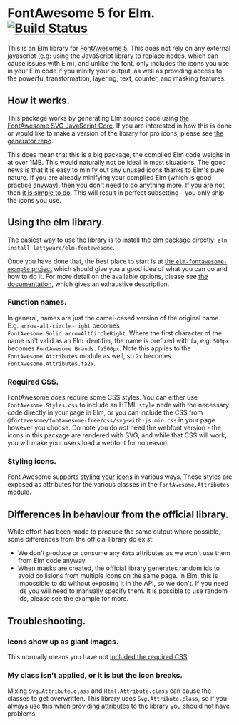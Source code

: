 # FontAwesome 5 for Elm. [![Build Status](https://travis-ci.com/Lattyware/elm-fontawesome.svg?branch=master)](https://travis-ci.com/Lattyware/elm-fontawesome)

This is an Elm library for [FontAwesome 5][fa]. This does not rely on any external javascript (e.g: using the 
JavaScript library to replace nodes, which can cause issues with Elm), and unlike the font, only includes the icons you 
use in your Elm code if you minify your output, as well as providing access to the powerful transformation, layering, 
text, counter, and masking features.

[fa]: https://fontawesome.com/

## How it works.

This package works by generating Elm source code using [the FontAwesome SVG JavaScript Core][fa-core].
If you are interested in how this is done or would like to make a version of the library for pro icons, please see 
[the generator repo][elm-fontawesome-generator].

This does mean that this is a big package, the compiled Elm code weighs in at over 1MB. This would naturally not be 
ideal in most situations. The good news is that it is easy to minify out any unused icons thanks to Elm's pure nature.
If you are already minifying your compiled Elm (which is good practice anyway), then you don't need to do anything 
more. If you are not, then [it is simple to do][minification]. This will result in perfect subsetting - you only ship
the icons you use.

[fa-core]: https://fontawesome.com/how-to-use/on-the-web/advanced/svg-javascript-core
[elm-fontawesome-generator]: https://github.com/Lattyware/elm-fontawesome-generator
[minification]: https://guide.elm-lang.org/optimization/asset_size.html

## Using the elm library.

The easiest way to use the library is to install the elm package directly: `elm install lattyware/elm-fontawesome`.

Once you have done that, the best place to start is at [the `elm-fontawesome-example` project][elm-fontawesome-example]
which should give you a good idea of what you can do and how to do it. For more detail on the available options, please
see [the documentation][docs], which gives an exhaustive description.

[elm-fontawesome-example]: https://github.com/Lattyware/elm-fontawesome-example
[docs]: https://package.elm-lang.org/packages/lattyware/elm-fontawesome/latest/

### Function names.

In general, names are just the camel-cased version of the original name. E.g: `arrow-alt-circle-right` becomes 
`FontAwesome.Solid.arrowAltCircleRight`. Where the first character of the name isn't valid as an Elm identifier, the 
name is prefixed with `fa`, e.g: `500px` becomes `FontAwesome.Brands.fa500px`. Note this applies to the 
`FontAwesome.Attributes` module as well, so `2x` becomes `FontAwesome.Attributes.fa2x`. 

### Required CSS.

FontAwesome does require some CSS styles. You can either use `FontAwesome.Styles.css` to include an HTML `style` node 
with the necessary code directly in your page in Elm, or you can include the CSS from 
`@fortawesome/fontawesome-free/css/svg-with-js.min.css` in your page however you choose. Do note you do *not* need the 
webfont version - the icons in this package are rendered with SVG, and while that CSS will work, you will make your 
users load a webfont for no reason.

### Styling icons.

Font Awesome supports [styling your icons][styling] in various ways. These styles are exposed as attributes for the 
various classes in the `FontAwesome.Attributes` module.

[styling]: https://fontawesome.com/how-to-use/on-the-web/styling

## Differences in behaviour from the official library.

While effort has been made to produce the same output where possible, some differences from the official library do 
exist:

  * We don't produce or consume any `data` attributes as we won't use them from Elm code anyway.
  * When masks are created, the official library generates random ids to avoid collisions from multiple icons on the 
  same page. In Elm, this is impossible to do without exposing it in the API, so we don't. If you need ids you will
  need to manually specify them. It is possible to use random ids, please see the example for more.

## Troubleshooting.

### Icons show up as giant images.

This normally means you have not [included the required CSS](#required-css).

### My class isn't applied, or it is but the icon breaks.

Mixing `Svg.Attribute.class` and `Html.Attribute.class` can cause the classes to get overwritten. This library uses 
`Svg.Attribute.class`, so if you always use this when providing attributes to the library you should not have problems. 

[pro-npm]: https://fontawesome.com/how-to-use/on-the-web/setup/using-package-managers#installing-pro
